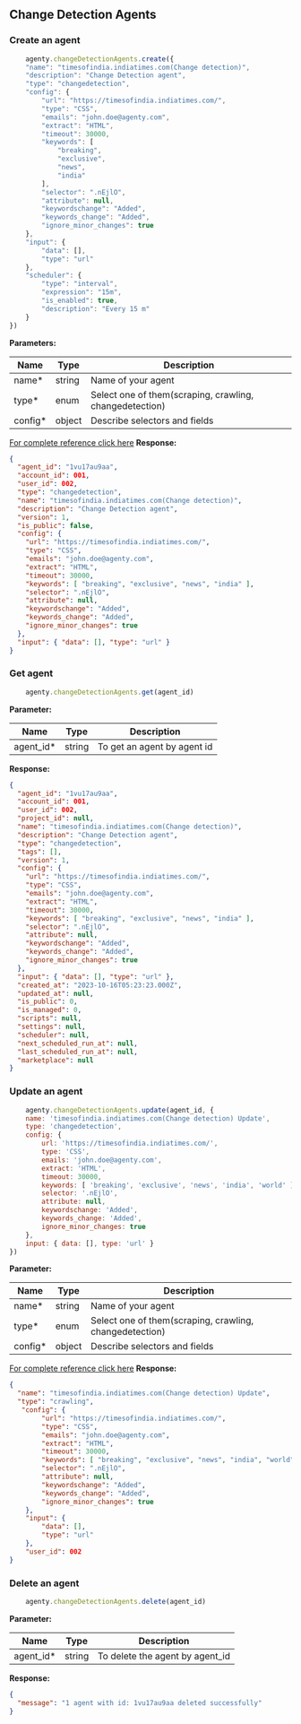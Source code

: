 ## Change Detection Agents

### Create an agent
```js
    agenty.changeDetectionAgents.create({
    "name": "timesofindia.indiatimes.com(Change detection)",
    "description": "Change Detection agent",
    "type": "changedetection",
    "config": {
        "url": "https://timesofindia.indiatimes.com/",
        "type": "CSS",
        "emails": "john.doe@agenty.com",
        "extract": "HTML",
        "timeout": 30000,
        "keywords": [
            "breaking",
            "exclusive",
            "news",
            "india"
        ],
        "selector": ".nEjlO",
        "attribute": null,
        "keywordschange": "Added",
        "keywords_change": "Added",
        "ignore_minor_changes": true
    },
    "input": {
        "data": [],
        "type": "url"
    },
    "scheduler": {
        "type": "interval",
        "expression": "15m",
        "is_enabled": true,
        "description": "Every 15 m"
    }
})
```
**Parameters:**

| Name    | Type   | Description                                             |
| ------- | ------ | ------------------------------------------------------- |
| name*   | string | Name of your agent                                      |
| type*   | enum   | Select one of them(scraping, crawling, changedetection) |
| config* | object | Describe selectors and fields                           |

[For complete reference click here](https://agenty.com/docs/api#tag/Agents/operation/AgentsController_createAgent)
**Response:**
```json
{
  "agent_id": "1vu17au9aa",
  "account_id": 001,
  "user_id": 002,
  "type": "changedetection",
  "name": "timesofindia.indiatimes.com(Change detection)",
  "description": "Change Detection agent",
  "version": 1,
  "is_public": false,
  "config": {
    "url": "https://timesofindia.indiatimes.com/",
    "type": "CSS",
    "emails": "john.doe@agenty.com",
    "extract": "HTML",
    "timeout": 30000,
    "keywords": [ "breaking", "exclusive", "news", "india" ],
    "selector": ".nEjlO",
    "attribute": null,
    "keywordschange": "Added",
    "keywords_change": "Added",
    "ignore_minor_changes": true
  },
  "input": { "data": [], "type": "url" }
}
```

### Get agent
```js
    agenty.changeDetectionAgents.get(agent_id)
```
**Parameter:**

| Name      | Type   | Description                 |
| --------- | ------ | --------------------------- |
| agent_id* | string | To get an agent by agent id |

**Response:**
```json
{
  "agent_id": "1vu17au9aa",
  "account_id": 001,
  "user_id": 002,
  "project_id": null,
  "name": "timesofindia.indiatimes.com(Change detection)",
  "description": "Change Detection agent",
  "type": "changedetection",
  "tags": [],
  "version": 1,
  "config": {
    "url": "https://timesofindia.indiatimes.com/",
    "type": "CSS",
    "emails": "john.doe@agenty.com",
    "extract": "HTML",
    "timeout": 30000,
    "keywords": [ "breaking", "exclusive", "news", "india" ],
    "selector": ".nEjlO",
    "attribute": null,
    "keywordschange": "Added",
    "keywords_change": "Added",
    "ignore_minor_changes": true
  },
  "input": { "data": [], "type": "url" },
  "created_at": "2023-10-16T05:23:23.000Z",
  "updated_at": null,
  "is_public": 0,
  "is_managed": 0,
  "scripts": null,
  "settings": null,
  "scheduler": null,
  "next_scheduled_run_at": null,
  "last_scheduled_run_at": null,
  "marketplace": null
}
```

### Update an agent
```js
    agenty.changeDetectionAgents.update(agent_id, {
    name: 'timesofindia.indiatimes.com(Change detection) Update',
    type: 'changedetection',
    config: {
        url: 'https://timesofindia.indiatimes.com/',
        type: 'CSS',
        emails: 'john.doe@agenty.com',
        extract: 'HTML',
        timeout: 30000,
        keywords: [ 'breaking', 'exclusive', 'news', 'india', 'world' ],
        selector: '.nEjlO',
        attribute: null,
        keywordschange: 'Added',
        keywords_change: 'Added',
        ignore_minor_changes: true
    },
    input: { data: [], type: 'url' }
})
```
**Parameter:**

| Name    | Type   | Description                                             |
| ------- | ------ | ------------------------------------------------------- |
| name*   | string | Name of your agent                                      |
| type*   | enum   | Select one of them(scraping, crawling, changedetection) |
| config* | object | Describe selectors and fields                           |

[For complete reference click here](https://agenty.com/docs/api#tag/Agents/operation/AgentsController_updateAgent)
**Response:**
```json
{
  "name": "timesofindia.indiatimes.com(Change detection) Update",
  "type": "crawling",
   "config": {
        "url": "https://timesofindia.indiatimes.com/",
        "type": "CSS",
        "emails": "john.doe@agenty.com",
        "extract": "HTML",
        "timeout": 30000,
        "keywords": [ "breaking", "exclusive", "news", "india", "world" ],
        "selector": ".nEjlO",
        "attribute": null,
        "keywordschange": "Added",
        "keywords_change": "Added",
        "ignore_minor_changes": true
    },
    "input": {
        "data": [],
        "type": "url"
    },
    "user_id": 002
}
```

### Delete an agent 
```js
    agenty.changeDetectionAgents.delete(agent_id)
```

**Parameter:**

| Name      | Type   | Description                     |
| --------- | ------ | ------------------------------- |
| agent_id* | string | To delete the agent by agent_id |


**Response:**
```json
{
  "message": "1 agent with id: 1vu17au9aa deleted successfully"
}